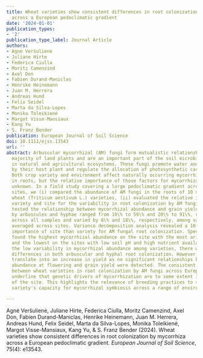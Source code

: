 ```yaml
---
title: Wheat varieties show consistent differences in root colonization by mycorrhiza
  across a European pedoclimatic gradient
date: '2024-01-01'
publication_types:
- '2'
publication_type_label: Journal Article
authors:
- Agnė Veršulienė
- Juliane Hirte
- Federica Ciulla
- Moritz Camenzind
- Axel Don
- Fabien Durand-Maniclas
- Henrike Heinemann
- Juan M. Herrera
- Andreas Hund
- Felix Seidel
- Marta da Silva-Lopes
- Monika Toleikienė
- Margot Visse-Mansiaux
- Kang Yu
- S. Franz Bender
publication: European Journal of Soil Science
doi: 10.1111/ejss.13543
url: ''
abstract: Arbuscular mycorrhizal (AM) fungi form mutualistic relationships with the
  majority of land plants and are an important part of the soil microbial community
  in natural and agricultural ecosystems. These fungi promote water and nutrient acquisition
  by their host plant and regulate the allocation of photosynthetic carbon to soil.
  Both crop variety and environment affect naturally occurring mycorrhizal abundance
  in roots, but the relative importance of those factors for mycorrhization is largely
  unknown. In a field study covering a large pedoclimatic gradient across four European
  sites, we (i) compared the abundance of AM fungi in the roots of 10 modern winter
  wheat (Triticum aestivum L.) varieties, (ii) evaluated the relative importance of
  variety and site for the variability in root colonization by AM fungi and (iii)
  tested the relationship between mycorrhizal abundance and grain yield. Root colonization
  by arbuscules and hyphae ranged from 10\% to 59\% and 20\% to 91\%, respectively,
  across all samples and varied by 8\% and 18\%, respectively, among varieties when
  averaged across sites. Variance decomposition analysis revealed a 10 times higher
  importance of site than variety for AM fungal root colonization. Specifically, we
  found the highest mycorrhizal abundance on the site with the most arid conditions
  and the lowest on the sites with low soil pH and high nutrient availability. Despite
  the low variability in mycorrhizal abundance among varieties, there were significant
  differences in both arbuscular and hyphal root colonization. However, this did not
  translate into an increase in yield as no significant relationships between mycorrhizal
  abundance at flowering and grain yield were detected. The consistent differences
  between wheat varieties in root colonization by AM fungi across European field sites
  underline that genetic drivers of mycorrhization are to some extent independent
  of the site. This highlights the relevance of breeding practices to shape a wheat
  variety's capacity for mycorrhizal symbiosis across a range of environmental conditions.

---
```


Agnė Veršulienė, Juliane Hirte, Federica Ciulla, Moritz Camenzind, Axel Don, Fabien Durand-Maniclas, Henrike Heinemann, Juan M. Herrera, Andreas Hund, Felix Seidel, Marta da Silva-Lopes, Monika Toleikienė, Margot Visse-Mansiaux, Kang Yu, & S. Franz Bender (2024). Wheat varieties show consistent differences in root colonization by mycorrhiza across a European pedoclimatic gradient. *European Journal of Soil Science*, 75(4): e13543.
